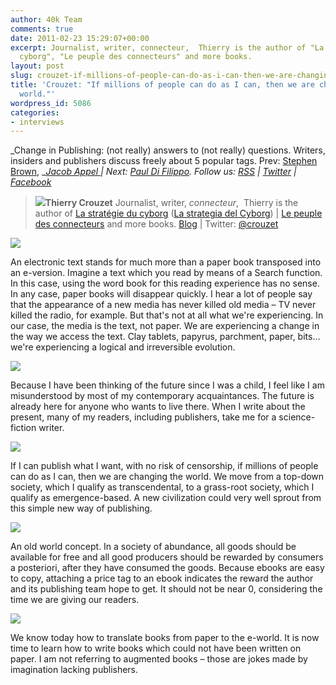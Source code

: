 ```yaml
---
author: 40k Team
comments: true
date: 2011-02-23 15:29:07+00:00
excerpt: Journalist, writer, connecteur,  Thierry is the author of "La stratégie du
  cyborg", "Le peuple des connecteurs" and more books.
layout: post
slug: crouzet-if-millions-of-people-can-do-as-i-can-then-we-are-changing-the-world
title: 'Crouzet: "If millions of people can do as I can, then we are changing the
  world."'
wordpress_id: 5086
categories:
- interviews
---
```


_Change in Publishing: (not really) answers to (not really) questions.
Writers, insiders and publishers discuss freely about 5 popular tags.
Prev: [Stephen Brown](http://www.40kbooks.com/?p=4801), __[Jacob Appel ](http://www.40kbooks.com/?p=4928)| Next: [Paul Di Filippo](http://www.40kbooks.com/?p=5181).
Follow us: [RSS](http://www.40kbooks.com/?feed=rss2) | [Twitter](http://twitter.com/#!/40kBooks) | [Facebook](http://www.facebook.com/40kbooks)_


> [![](http://www.40kbooks.com/wp-content/uploads/Thierry-Crouzet-150x150.jpg)](http://www.40kbooks.com/?attachment_id=5087)**Thierry Crouzet**
Journalist, writer, _connecteur_,  Thierry is the author of
[La stratégie du cyborg](http://www.amazon.com/strat%C3%A9gie-cyborg-French-ebook/dp/B0043GX2PM/ref=cm_lmf_tit_19) ([La strategia del Cyborg](http://www.bookrepublic.it/book/9788865860014-la-strategia-del-cyborg/)) | [Le peuple des connecteurs](http://blog.tcrouzet.com/le-peuple-des-connecteurs/) and more books.
[Blog](http://blog.tcrouzet.com/atelier/) | Twitter: [@crouzet](http://twitter.com/#!/crouzet)


[![](http://www.40kbooks.com/wp-content/uploads/tagebook.jpg)](http://www.40kbooks.com/?attachment_id=4810)

An electronic text stands for much more than a paper book transposed into an e-version. Imagine a text which you read by means of a Search function. In this case, using the word book for this reading experience has no sense.
In any case, paper books will disappear quickly. I hear a lot of people say that the appearance of a new media has never killed old media – TV never killed the radio, for example. But that's not at all what we're experiencing. In our case, the media is the text, not paper. We are experiencing a change in the way we access the text. Clay tablets, papyrus, parchment, paper, bits… we're experiencing a logical and irreversible evolution.

[![](http://www.40kbooks.com/wp-content/uploads/tag-future.jpg)](http://www.40kbooks.com/?attachment_id=4815)

Because I have been thinking of the future since I was a child, I feel like I am misunderstood by most of my contemporary acquaintances.
The future is already here for anyone who wants to live there. When I write about the present, many of my readers, including publishers, take me for a science-fiction writer.

[![](http://www.40kbooks.com/wp-content/uploads/tag-indie.jpg)](http://www.40kbooks.com/?attachment_id=4818)

If I can publish what I want, with no risk of censorship, if millions of people can do as I can, then we are changing the world.
We move from a top-down society, which I qualify as transcendental, to a grass-root society, which I qualify as emergence-based. A new civilization could very well sprout from this simple new way of publishing.

[![](http://www.40kbooks.com/wp-content/uploads/tag-prices.jpg)](http://www.40kbooks.com/?attachment_id=4821)

An old world concept. In a society of abundance, all goods should be available for free and all good producers should be rewarded by consumers a posteriori, after they have consumed the goods.
Because ebooks are easy to copy, attaching a price tag to an ebook indicates the reward the author and its publishing team hope to get. It should not be near 0, considering the time we are giving our readers.

[![](http://www.40kbooks.com/wp-content/uploads/tag-innovation.jpg)](http://www.40kbooks.com/?attachment_id=4828)

We know today how to translate books from paper to the e-world. It is now time to learn how to write books which could not have been written on paper.
I am not referring to augmented books – those are jokes made by imagination lacking publishers.
